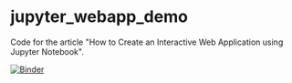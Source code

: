 # jupyter_webapp_demo
Code for the article "How to Create an Interactive Web Application using Jupyter Notebook".



[![Binder](https://mybinder.org/badge_logo.svg)](https://mybinder.org/v2/gh/Spookycek/dotaznik_app/HEAD?labpath=all.ipynb)
